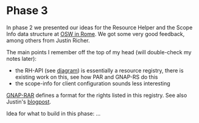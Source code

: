 # Phase 3

In phase 2 we presented our ideas for the Resource Helper and the Scope Info data structure at [OSW in Rome](https://oauth.secworkshop.events/osw2024/agenda-wednesday-osw-2024). We got some very good feedback, among others from Justin Richer.

The main points I remember off the top of my head (will double-check my notes later):
* the RH-API (see [diagram](https://github.com/SURFnet/surf-token-based-access/blob/main/phase-2/spec/OAuth%20Scope%20Info.pdf)) is essentially a resource registry, there is existing work on this, see how PAR and GNAP-RS do this
* the scope-info for client configuration sounds less interesting

[GNAP-RAR](https://datatracker.ietf.org/doc/html/draft-ietf-gnap-core-protocol#name-resource-access-rights) defines a format for the rights listed in this registry. See also Justin's [blogpost](https://justinsecurity.medium.com/applying-rar-in-oauth-2-and-gnap-76a7bae442da).

Idea for what to build in this phase:
...
